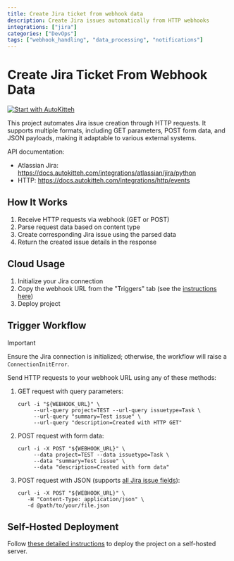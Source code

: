 ```yaml
---
title: Create Jira ticket from webhook data
description: Create Jira issues automatically from HTTP webhooks
integrations: ["jira"]
categories: ["DevOps"]
tags: ["webhook_handling", "data_processing", "notifications"]
---
```


# Create Jira Ticket From Webhook Data

[![Start with AutoKitteh](https://autokitteh.com/assets/autokitteh-badge.svg)](https://app.autokitteh.cloud/template?template-name=webhook_to_jira)

This project automates Jira issue creation through HTTP requests. It supports multiple formats, including GET parameters, POST form data, and JSON payloads, making it adaptable to various external systems.

API documentation:

- Atlassian Jira: https://docs.autokitteh.com/integrations/atlassian/jira/python
- HTTP: https://docs.autokitteh.com/integrations/http/events

## How It Works

1. Receive HTTP requests via webhook (GET or POST)
2. Parse request data based on content type
3. Create corresponding Jira issue using the parsed data
4. Return the created issue details in the response

## Cloud Usage

1. Initialize your Jira connection
2. Copy the webhook URL from the "Triggers" tab (see the [instructions here](https://docs.autokitteh.com/get_started/deployment#webhook-urls))
3. Deploy project

## Trigger Workflow

> [!IMPORTANT]
> Ensure the Jira connection is initialized; otherwise, the workflow will raise a `ConnectionInitError`.

Send HTTP requests to your webhook URL using any of these methods:

1. GET request with query parameters:

   ```shell
   curl -i "${WEBHOOK_URL}" \
        --url-query project=TEST --url-query issuetype=Task \
        --url-query "summary=Test issue" \
        --url-query "description=Created with HTTP GET"
   ```

2. POST request with form data:

   ```shell
   curl -i -X POST "${WEBHOOK_URL}" \
        --data project=TEST --data issuetype=Task \
        --data "summary=Test issue" \
        --data "description=Created with form data"
   ```

3. POST request with JSON (supports [all Jira issue fields](https://developer.atlassian.com/cloud/jira/platform/rest/v3/api-group-issues/#api-rest-api-3-issue-post-request-body)):
   ```shell
   curl -i -X POST "${WEBHOOK_URL}" \
      -H "Content-Type: application/json" \
      -d @path/to/your/file.json
   ```

## Self-Hosted Deployment

Follow [these detailed instructions](https://docs.autokitteh.com/get_started/deployment) to deploy the project on a self-hosted server.
